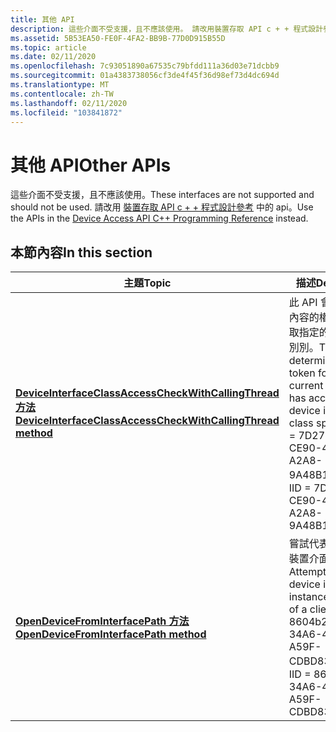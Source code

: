 ```yaml
---
title: 其他 API
description: 這些介面不受支援，且不應該使用。 請改用裝置存取 API c + + 程式設計參考中的 Api。
ms.assetid: 5B53EA50-FE0F-4FA2-BB9B-77D0D915B55D
ms.topic: article
ms.date: 02/11/2020
ms.openlocfilehash: 7c93051890a67535c79bfdd111a36d03e71dcbb9
ms.sourcegitcommit: 01a4383738056cf3de4f45f36d98ef73d4dc694d
ms.translationtype: MT
ms.contentlocale: zh-TW
ms.lasthandoff: 02/11/2020
ms.locfileid: "103841872"
---
```

# <a name="other-apis"></a><span data-ttu-id="ccd25-104">其他 API</span><span class="sxs-lookup"><span data-stu-id="ccd25-104">Other APIs</span></span>

<span data-ttu-id="ccd25-105">這些介面不受支援，且不應該使用。</span><span class="sxs-lookup"><span data-stu-id="ccd25-105">These interfaces are not supported and should not be used.</span></span> <span data-ttu-id="ccd25-106">請改用 [裝置存取 API c + + 程式設計參考](device-access-api-c---programming-reference.md) 中的 api。</span><span class="sxs-lookup"><span data-stu-id="ccd25-106">Use the APIs in the [Device Access API C++ Programming Reference](device-access-api-c---programming-reference.md) instead.</span></span>

## <a name="in-this-section"></a><span data-ttu-id="ccd25-107">本節內容</span><span class="sxs-lookup"><span data-stu-id="ccd25-107">In this section</span></span>

| <span data-ttu-id="ccd25-108">主題</span><span class="sxs-lookup"><span data-stu-id="ccd25-108">Topic</span></span> | <span data-ttu-id="ccd25-109">描述</span><span class="sxs-lookup"><span data-stu-id="ccd25-109">Description</span></span> |
|---|---|
| [<span data-ttu-id="ccd25-110">**DeviceInterfaceClassAccessCheckWithCallingThread 方法**</span><span class="sxs-lookup"><span data-stu-id="ccd25-110">**DeviceInterfaceClassAccessCheckWithCallingThread method**</span></span>](ideviceaccesspolicycheck-deviceinterfaceclassaccesscheckwithcallingthread.md)<br/> | <span data-ttu-id="ccd25-111">此 API 會判斷目前內容的權杖是否可存取指定的裝置介面類別別。</span><span class="sxs-lookup"><span data-stu-id="ccd25-111">This API will determine if the token for the current context has access to the device interface class specified.</span></span> <span data-ttu-id="ccd25-112">IID = 7D276FF2-CE90-4275-A2A8-9A48B10D3E0B。</span><span class="sxs-lookup"><span data-stu-id="ccd25-112">IID = 7D276FF2-CE90-4275-A2A8-9A48B10D3E0B.</span></span><br/> |
| [<span data-ttu-id="ccd25-113">**OpenDeviceFromInterfacePath 方法**</span><span class="sxs-lookup"><span data-stu-id="ccd25-113">**OpenDeviceFromInterfacePath method**</span></span>](idevicebroker-opendevicefrominterfacepath.md)<br/> | <span data-ttu-id="ccd25-114">嘗試代表用戶端開啟裝置介面實例。</span><span class="sxs-lookup"><span data-stu-id="ccd25-114">Attempts to open a device interface instance on behalf of a client.</span></span> <span data-ttu-id="ccd25-115">IID = 8604b268-34A6-4b1A-A59F-CDBD8379FD98。</span><span class="sxs-lookup"><span data-stu-id="ccd25-115">IID = 8604b268-34A6-4b1A-A59F-CDBD8379FD98.</span></span><br/> |
